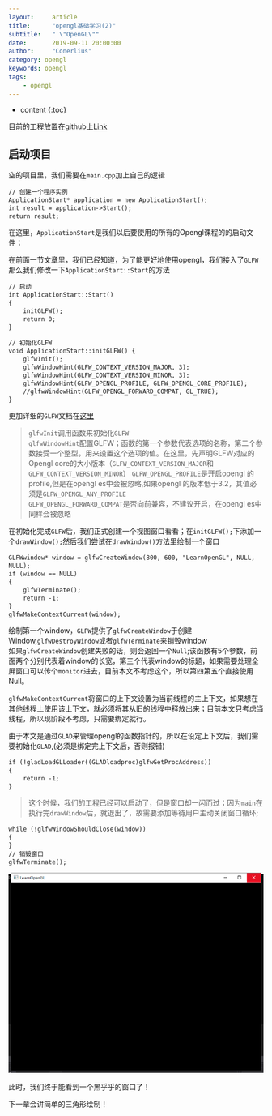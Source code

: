 ```yaml
---
layout:     article
title:      "opengl基础学习(2)"
subtitle:   " \"OpenGL\""
date:       2019-09-11 20:00:00
author:     "Conerlius"
category: opengl
keywords: opengl
tags:
    - opengl
---
```


* content
{:toc}

目前的工程放置在github上[Link](https://github.com/Conerlius/LearnOpenGL)

## 启动项目
空的项目里，我们需要在`main.cpp`加上自己的逻辑
```
// 创建一个程序实例
ApplicationStart* application = new ApplicationStart();
int result = application->Start();
return result;
```
在这里，`ApplicationStart`是我们以后要使用的所有的Opengl课程的的启动文件；

在前面一节文章里，我们已经知道，为了能更好地使用opengl，我们接入了`GLFW`
那么我们修改一下`ApplicationStart::Start`的方法
```
// 启动
int ApplicationStart::Start()
{
	initGLFW();
	return 0;
}
```
```
// 初始化GLFW
void ApplicationStart::initGLFW() {
	glfwInit();
	glfwWindowHint(GLFW_CONTEXT_VERSION_MAJOR, 3);
	glfwWindowHint(GLFW_CONTEXT_VERSION_MINOR, 3);
	glfwWindowHint(GLFW_OPENGL_PROFILE, GLFW_OPENGL_CORE_PROFILE);
	//glfwWindowHint(GLFW_OPENGL_FORWARD_COMPAT, GL_TRUE);
}
```
更加详细的`GLFW`文档在[这里](https://www.glfw.org/docs/latest/window_guide.html)
> `glfwInit`调用函数来初始化`GLFW`<br>
> `glfwWindowHint`配置GLFW；函数的第一个参数代表选项的名称，第二个参数接受一个整型，用来设置这个选项的值。在这里，先声明GLFW对应的Opengl core的大小版本（`GLFW_CONTEXT_VERSION_MAJOR`和`GLFW_CONTEXT_VERSION_MINOR`）
> `GLFW_OPENGL_PROFILE`是开启opengl 的profile,但是在opengl es中会被忽略,如果opengl 的版本低于3.2，其值必须是`GLFW_OPENGL_ANY_PROFILE`<br>
> `GLFW_OPENGL_FORWARD_COMPAT`是否向前兼容，不建议开启，在opengl es中同样会被忽略<br>

在初始化完成`GLFW`后，我们正式创建一个视图窗口看看；在`initGLFW();`下添加一个`drawWindow();`然后我们尝试在`drawWindow()`方法里绘制一个窗口

```
GLFWwindow* window = glfwCreateWindow(800, 600, "LearnOpenGL", NULL, NULL);
if (window == NULL)
{
    glfwTerminate();
    return -1;
}
glfwMakeContextCurrent(window);
```

绘制第一个window，`GLFW`提供了`glfwCreateWindow`于创建Window,`glfwDestroyWindow`或者`glfwTerminate`来销毁window<br>
如果`glfwCreateWindow`创建失败的话，则会返回一个`Null`;该函数有5个参数，前面两个分别代表着window的长宽，第三个代表window的标题，如果需要处理全屏窗口可以传个`monitor`进去，目前本文不考虑这个，所以第四第五个直接使用Null。

`glfwMakeContextCurrent`将窗口的上下文设置为当前线程的主上下文，如果想在其他线程上使用该上下文，就必须将其从旧的线程中释放出来；目前本文只考虑当线程，所以现阶段不考虑，只需要绑定就行。

由于本文是通过`GLAD`来管理opengl的函数指针的，所以在设定上下文后，我们需要初始化`GLAD`,(必须是绑定完上下文后，否则报错)

```
if (!gladLoadGLLoader((GLADloadproc)glfwGetProcAddress))
{
    return -1;
}
```

> 这个时候，我们的工程已经可以启动了，但是窗口却一闪而过；因为`main`在执行完`drawWindow`后，就退出了，故需要添加等待用户主动关闭窗口循环;

```
while (!glfwWindowShouldClose(window))
{
}
// 销毁窗口
glfwTerminate();
```

![jpg](/images/OpenGL/opengl_2_1.jpg)

此时，我们终于能看到一个黑乎乎的窗口了！

下一章会讲简单的三角形绘制！